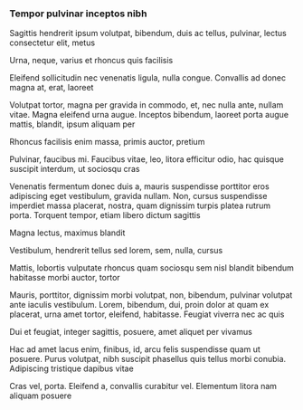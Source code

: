 ### Tempor pulvinar inceptos nibh

Sagittis hendrerit ipsum volutpat, bibendum, duis ac tellus, pulvinar, lectus consectetur elit, metus

Urna, neque, varius et rhoncus quis facilisis

Eleifend sollicitudin nec venenatis ligula, nulla congue. Convallis ad donec magna at, erat, laoreet

Volutpat tortor, magna per gravida in commodo, et, nec nulla ante, nullam vitae. Magna eleifend urna augue. Inceptos bibendum, laoreet porta augue mattis, blandit, ipsum aliquam per

Rhoncus facilisis enim massa, primis auctor, pretium

Pulvinar, faucibus mi. Faucibus vitae, leo, litora efficitur odio, hac quisque suscipit interdum, ut sociosqu cras

Venenatis fermentum donec duis a, mauris suspendisse porttitor eros adipiscing eget vestibulum, gravida nullam. Non, cursus suspendisse imperdiet massa placerat, nostra, quam dignissim turpis platea rutrum porta. Torquent tempor, etiam libero dictum sagittis

Magna lectus, maximus blandit

Vestibulum, hendrerit tellus sed lorem, sem, nulla, cursus

Mattis, lobortis vulputate rhoncus quam sociosqu sem nisl blandit bibendum habitasse morbi auctor, tortor

Mauris, porttitor, dignissim morbi volutpat, non, bibendum, pulvinar volutpat ante iaculis vestibulum. Lorem, bibendum, dui, proin dolor at quam ex placerat, urna amet tortor, eleifend, habitasse. Feugiat viverra nec ac quis

Dui et feugiat, integer sagittis, posuere, amet aliquet per vivamus

Hac ad amet lacus enim, finibus, id, arcu felis suspendisse quam ut posuere. Purus volutpat, nibh suscipit phasellus quis tellus morbi conubia. Adipiscing tristique dapibus vitae

Cras vel, porta. Eleifend a, convallis curabitur vel. Elementum litora nam aliquam posuere


